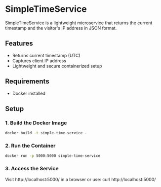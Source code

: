 # SimpleTimeService

SimpleTimeService is a lightweight microservice that returns the current timestamp and the visitor's IP address in JSON format.

## Features
- Returns current timestamp (UTC)
- Captures client IP address
- Lightweight and secure containerized setup

## Requirements
- Docker installed

## Setup

### 1. Build the Docker Image
```sh
docker build -t simple-time-service .
```
### 2. Run the Container
```sh
docker run -p 5000:5000 simple-time-service
```
### 3. Access the Service
Visit http://localhost:5000/ in a browser or use:
curl http://localhost:5000/

